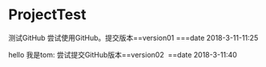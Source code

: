 # ProjectTest
测试GitHub 尝试使用GitHub。提交版本==version01 ===date 2018-3-11-11:25


hello 我是tom: 尝试提交GitHub版本==version02  ==date 2018-3-11:40
